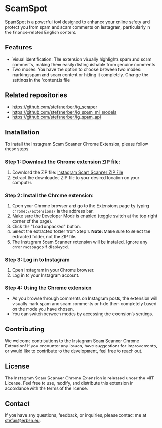 # ScamSpot

SpamSpot is a powerful tool designed to enhance your online safety and protect you from spam and scam comments on Instagram, particularly in the finance-related English content.

## Features

- Visual identification: The extension visually highlights spam and scam comments, making them easily distinguishable from genuine comments.
- Two modes: You have the option to choose between two modes: marking spam and scam content or hiding it completely. Change the settings in the 'content.js file

## Related repositories
- https://github.com/stefanerben/ig_scraper
- https://github.com/stefanerben/ig_spam_ml_models
- https://github.com/stefanerben/ig_spam_api

## Installation

To install the Instagram Scam Scanner Chrome Extension, please follow these steps:

### Step 1: Download the Chrome extension ZIP file:

1. Download the ZIP file: [Instagram Scam Scanner ZIP File](https://drive.google.com/file/d/1d6cueupDLeb0zFvO-gaRrZ3f2MKdBnVF/view?usp=share_link)
2. Extract the downloaded ZIP file to your desired location on your computer.

### Step 2: Install the Chrome extension:

1. Open your Chrome browser and go to the Extensions page by typing `chrome://extensions/` in the address bar.
2. Make sure the Developer Mode is enabled (toggle switch at the top-right corner of the page).
3. Click the "Load unpacked" button.
4. Select the extracted folder from Step 1.
   **Note:** Make sure to select the extracted folder, not the ZIP file.
5. The Instagram Scam Scanner extension will be installed. Ignore any error messages if displayed.

### Step 3: Log in to Instagram

1. Open Instagram in your Chrome browser.
2. Log in to your Instagram account.

### Step 4: Using the Chrome extension

- As you browse through comments on Instagram posts, the extension will visually mark spam and scam comments or hide them completely based on the mode you have chosen.
- You can switch between modes by accessing the extension's settings.

## Contributing

We welcome contributions to the Instagram Scam Scanner Chrome Extension! If you encounter any issues, have suggestions for improvements, or would like to contribute to the development, feel free to reach out.

## License

The Instagram Scam Scanner Chrome Extension is released under the MIT License. Feel free to use, modify, and distribute this extension in accordance with the terms of the license.

## Contact

If you have any questions, feedback, or inquiries, please contact me at stefan@erben.eu.

